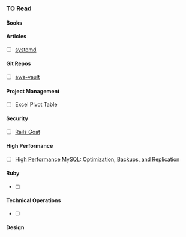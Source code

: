 ### TO Read

#### Books

#### Articles
* [ ] [systemd](http://0pointer.de/blog/projects/systemd-for-admins-1.html)

#### Git Repos
* [ ] [aws-vault](https://github.com/99designs/aws-vault)

#### Project Management
* [ ] Excel Pivot Table

#### Security
* [ ] [Rails Goat](https://github.com/OWASP/railsgoat)

#### High Performance
* [ ] [High Performance MySQL: Optimization, Backups, and Replication](http://www.amazon.com/High-Performance-MySQL-Optimization-Replication-ebook/dp/B007I8S1TY)

#### Ruby
* [ ] 

#### Technical Operations
* [ ]

#### Design

